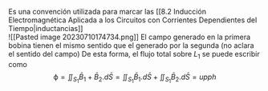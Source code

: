 Es una convención utilizada para marcar las [[8.2 Inducción Electromagnética Aplicada a los Circuitos con Corrientes Dependientes del Tiempo|inductancias]]   
![[Pasted image 20230710174734.png]]
El campo generado en la primera bobina tienen el mismo sentido que el generado por la segunda (no aclara el sentido del campo)
De esta forma, el flujo total sobre $L_1$ se puede escribir como 
$$\upphi =\iint_{S_{1}} \bar{B}_{1} +\bar{B}_{2}. d\bar{S}=\iint_{S_{1}}\bar{B}_{1} .d\bar{S}+\iint_{S_{1}}\bar{B}_{2}.d\bar{S}= upph$$
